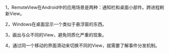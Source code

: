 1，RemoteView在Android中的应用场景是两种：通知栏和桌面小部件。跨进程刷新View。

2，Windows在桌面显示一个类似于悬浮窗的东西。

3，画出与众不同的View，避免同质化严重的现象。

4，通过同一个移动的界面滑动来切换不同的View，就需要了解事件分发机制。